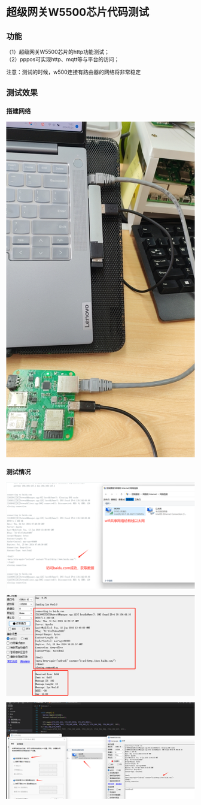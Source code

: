 # 超级网关W5500芯片代码测试

## 功能
（1）超级网关W5500芯片的http功能测试；  
（2）pppos可实现http、mqtt等与平台的访问； 

注意：测试的时候，w500连接有路由器的网络将非常稳定


## 测试效果
###  搭建网络
![](doc/网络搭建.jpg)
###  测试情况
![](doc/测试网络.png)

![](doc/w5500和lora同时使用.png)

![](doc/测试环境搭建.png)


